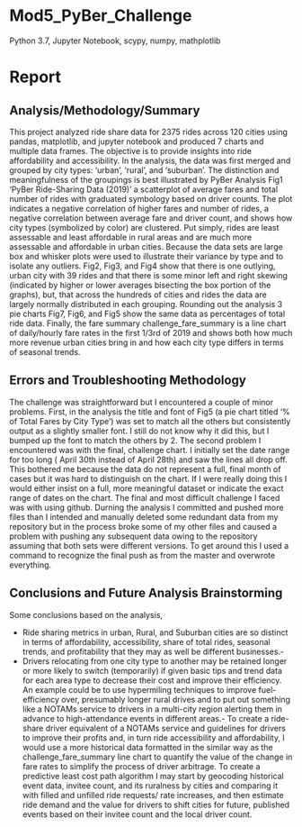 # Mod5_PyBer_Challenge
Python 3.7, Jupyter Notebook, scypy, numpy, mathplotlib
# Report
## Analysis/Methodology/Summary
This project analyzed ride share data for 2375 rides across 120 cities using pandas, matplotlib, and jupyter notebook and produced 7 charts and multiple data frames. The objective is to provide insights into ride affordability and accessibility. In the analysis, the data was first merged and grouped by city types: ‘urban’, ‘rural’, and ‘suburban’. The distinction and meaningfulness of the groupings is best illustrated by PyBer Analysis Fig1 ‘PyBer Ride-Sharing Data (2019)’ a scatterplot of average fares and total number of rides with graduated symbology based on driver counts. The plot indicates a negative correlation of higher fares and number of rides, a negative correlation between average fare and driver count, and shows how city types (symbolized by color) are clustered. Put simply, rides are least assessable and least affordable in rural areas and are much more assessable and affordable in urban cities. Because the data sets are large box and whisker plots were used to illustrate their variance by type and to isolate any outliers. Fig2, Fig3, and Fig4 show that there is one outlying, urban city with 39 rides and that there is some minor left and right skewing (indicated by higher or lower averages bisecting the box portion of the graphs), but, that across the hundreds of cities and rides the data are largely normally distributed in each grouping. Rounding out the analysis 3 pie charts Fig7, Fig6, and Fig5 show the same data as percentages of total ride data. Finally, the fare summary challenge_fare_summary is a line chart of daily/hourly fare rates in the first 1/3rd of 2019 and shows both how much more revenue urban cities bring in and how each city type differs in terms of seasonal trends.

## Errors and Troubleshooting Methodology
The challenge was straightforward but I encountered a couple of minor problems. First, in the analysis the title and font of Fig5 (a pie chart titled ‘% of Total Fares by City Type’) was set to match all the others but consistently output as a slightly smaller font. I still do not know why it did this, but I bumped up the font to match the others by 2. The second problem I encountered was with the final, challenge chart. I initially set the date range for too long ( April 30th instead of April 28th) and saw the lines all drop off. This bothered me because the data do not represent a full, final month of cases but it was hard to distinguish on the chart. If I were really doing this I would either insist on a full, more meaningful dataset or indicate the exact range of dates on the chart. The final and most difficult challenge I faced was with using github. Durning the analysis I committed and pushed more files than I intended and manually deleted some redundant data from my repository but in the process broke some of my other files and caused a problem with pushing any subsequent data owing to the repository assuming that both sets were different versions. To get around this I used a command to recognize the final push as from the master and overwrote everything.

## Conclusions and Future Analysis Brainstorming
Some conclusions based on the analysis,
- Ride sharing metrics in urban, Rural, and Suburban cities are so distinct in terms of affordability, accessibility, share of total rides, seasonal trends, and profitability that they may as well be different businesses.-
- Drivers relocating from one city type to another may be retained longer or more likely to switch (temporarily) if given basic tips and trend data for each area type to decrease their cost and improve their efficiency. An example could be to use hypermiling techniques to improve fuel-efficiency over, presumably longer rural drives and to put out something like a NOTAMs service to drivers in a multi-city region alerting them in advance to high-attendance events in different areas.-
To create a ride-share driver equivalent of a NOTAMs service and guidelines for drivers to improve their profits and, in turn ride accessibility and affordability, I would use a more historical data formatted in the similar way as the challenge_fare_summary line chart to quantify the value of the change in fare rates to simplify the process of driver arbitrage. To create a predictive least cost path algorithm I may start by geocoding historical event data, invitee count, and its ruralness by cities and comparing it with filled and unfilled ride requests/ rate increases, and then estimate ride demand and the value for drivers to shift cities for future, published events based on their invitee count and the local driver count.
